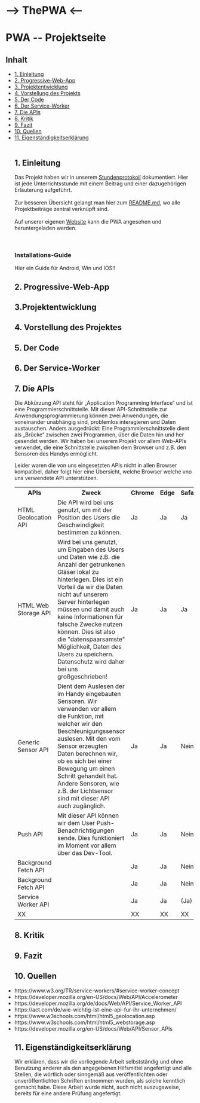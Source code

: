 # --> ThePWA <--
<h1>PWA -- Projektseite</h1>

<h2> Inhalt </h2>
<ul style="list-stlye-type:none">
<li><a href="#kapitell">1. Einleitung</a></li>
<li><a href="#kapitel2">2. Progressive-Web-App</a></li>
<li><a href="#kapitel3">3. Projektentwicklung</a></li>
<li><a href="#kapitel4">4. Vorstellung des Projekts</a></li>
<li><a href="#kapitel5">5. Der Code</a></li>
<li><a href="#kapitel6">6. Der Service-Worker</a></li>
<li><a href="#kapitel7">7. Die APIs</a></li>
<li><a href="#kapitel8">8. Kritik</a></li>
<li><a href="#kapitel9">9. Fazit</a></li>
<li><a href="#kapitel10">10. Quellen</a></li>
<li><a href="#kapitel11">11. Eigenständigkeitserklärung</a></li>
<br>
  <h2 id="kapitell">1. Einleitung</h2>
  
  
Das Projekt haben wir in unserem <a href="Stundenprotokoll PWA.md">Stundenprotokoll</a> dokumentiert. Hier ist jede Unterrichtsstunde mit einem Beitrag und einer dazugehörigen Erläuterung aufgeführt.<br><br>Zur besseren Übersicht gelangt man hier zum <a href="README.md">README.md</a>, wo alle Projektbeiträge zentral verknüpft sind.<br><br>
Auf unserer eigenen <a href="https://henrik.stormarnschueler.de/">Website</a> kann die PWA angesehen und heruntergeladen werden.</p><br>
  
  <h3>Installations-Guide</h3>
  <p>Hier ein Guide für Android, Win und IOS!!</p>

  <h2 id="kapitel2">2. Progressive-Web-App</h2>
  <h2 id="kapitel3">3.Projektentwicklung</h2>
  <h2 id="kapitel4">4. Vorstellung des Projektes</h2>
  <h2 id="kapitel5">5. Der Code</h2>
  <h2 id="kapitel6">6. Der Service-Worker</h2>
  <h2 id="kapitel7">7. Die APIs</h2>
  <p>Die Abkürzung API steht für „Application Programming Interface“ und ist eine Programmierschnittstelle. Mit dieser API-Schnittstelle zur Anwendungsprogrammierung können zwei Anwendungen, die voneinander unabhängig sind, problemlos interagieren und Daten austauschen. Anders ausgedrückt: Eine Programmierschnittstelle dient als „Brücke“ zwischen zwei Programmen, über die Daten hin und her gesendet werden. Wir haben bei unserem Projekt vor allem Web-APIs verwendet, die eine Schnittstelle zwischen dem Browser und z.B. den Sensoren des Handys ermöglicht.</p>
                                  
  <p>Leider waren die von uns eingesetzten APIs nicht in allen Browser kompatibel, daher folgt hier eine Übersicht, welche Browser welche vno uns verwendete API unterstützen.</p>
  
<table>
  <tr><th>APIs</th>                 <th>Zweck</th>  <th>Chrome</th> <th>Edge</th> <th>Safari</th> <th>Firefox</th></tr>
  <tr><td>HTML Geolocation API</td> <td>
    Die API wird bei uns genutzt, um mit der Position des Users die Geschwindigkeit bestimmen zu können.
                                        </td>       <td>Ja</td>     <td>Ja</td>   <td>Ja</td>     <td>Ja</td> </tr>
  <tr><td>HTML Web Storage API</td> <td>
   Wird bei uns genutzt, um Eingaben des Users und Daten wie z.B. die Anzahl der getrunkenen Gläser lokal zu hinterlegen. DIes ist ein Vorteil da wir die Daten nicht auf unserem Server hinterlegen müssen und damit auch keine Informationen für falsche Zwecke nutzen können. Dies ist also die "datenspaarsamste" Möglichkeit, Daten des Users zu speichern. Datenschutz wird daher bei uns großgeschrieben!                                     
                                        </td>       <td>Ja</td>     <td>Ja</td>   <td>Ja</td>     <td>Ja</td> </tr>
  <tr><td>Generic Sensor API</td>   <td>
  Dient dem Auslesen der im Handy eingebauten Sensoren. Wir verwenden vor allem die Funktion, mit welcher wir den Beschleunigungssensor auslesen. Mit den vom Sensor erzeugten Daten berechnen wir, ob es sich bei einer Bewegung um einen Schritt gehandelt hat. Andere Sensoren, wie z.B. der Lichtsensor sind mit dieser API auch zugänglich.  
                                        </td>       <td>Ja</td>     <td>Ja</td>   <td>Nein!</td>  <td>Nein!</td>  </tr>
  <tr><td>Push API</td>             <td>
  Mit dieser API können wir dem User Push-Benachrichtigungen sende. Dies funktioniert im Moment vor allem über das Dev-Tool.  
                                        </td>       <td>Ja</td>     <td>Ja</td>   <td>Nein!</td>  <td>Nein!</td>  </tr>
  <tr><td>Background Fetch API</td> <td></td>       <td>Ja</td>     <td>Ja</td>   <td>Nein!</td>  <td>Nein!</td> </tr>
  <tr><td>Background Fetch API</td> <td></td>       <td>Ja</td>     <td>Ja</td>   <td>Nein!</td>  <td>Nein!</td> </tr>
  <tr><td>Service Worker API</td>   <td></td>       <td>Ja</td>     <td>Ja</td>   <td>(Ja) </td>  <td>(Ja) </td> </tr>
  <tr><td>XX</td> <td></td> <td>XX</td> <td>XX</td> <td>XX</td>     <td>XX</td> </tr>
</table>
  
  <h2 id="kapitel8">8. Kritik</h2>
  <h2 id="kapitel9">9. Fazit</h2>
  <h2 id="kapitel10">10. Quellen</h2>
  <li>https://www.w3.org/TR/service-workers/#service-worker-concept</li>
  <li>https://developer.mozilla.org/en-US/docs/Web/API/Accelerometer</li>
  <li>https://developer.mozilla.org/de/docs/Web/API/Service_Worker_API</li>
  <li>https://act.com/de/wie-wichtig-ist-eine-api-fur-ihr-unternehmen/</li>
  <li>https://www.w3schools.com/html/html5_geolocation.asp</li>
  <li>https://www.w3schools.com/html/html5_webstorage.asp</li>
  <li>https://developer.mozilla.org/en-US/docs/Web/API/Sensor_APIs</li>
  
  
  <h2 id="kapitel11">11. Eigenständigkeitserklärung</h2>
  
<p>Wir erklären, dass wir die vorliegende Arbeit selbstständig und ohne Benutzung anderer als den angegebenen Hilfsmittel angefertigt und alle Stellen, die wörtlich oder sinngemäß aus veröffentlichten oder unveröffentlichten Schriften entnommen wurden, als solche kenntlich gemacht habe.
  Diese Arbeit wurde nicht, auch nicht auszugsweise, bereits für eine andere Prüfung angefertigt.</p>
